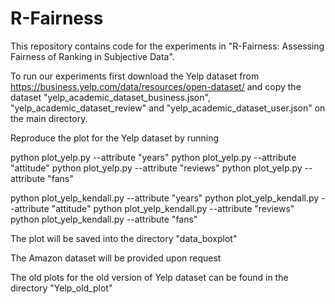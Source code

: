 # R-Fairness
This repository contains code for the experiments in "R-Fairness: Assessing Fairness of Ranking in Subjective Data".

To run our experiments first download the Yelp dataset from https://business.yelp.com/data/resources/open-dataset/ and copy the dataset "yelp_academic_dataset_business.json", "yelp_academic_dataset_review" and "yelp_academic_dataset_user.json" on the main directory.

Reproduce the plot for the Yelp dataset by running

python plot_yelp.py --attribute "years"
python plot_yelp.py --attribute "attitude"
python plot_yelp.py --attribute "reviews"
python plot_yelp.py --attribute "fans"

python plot_yelp_kendall.py --attribute "years"
python plot_yelp_kendall.py --attribute "attitude"
python plot_yelp_kendall.py --attribute "reviews"
python plot_yelp_kendall.py --attribute "fans"

The plot will be saved into the directory "data_boxplot"

The Amazon dataset will be provided upon request

The old plots for the old version of Yelp dataset can be found in the directory "Yelp_old_plot" 



